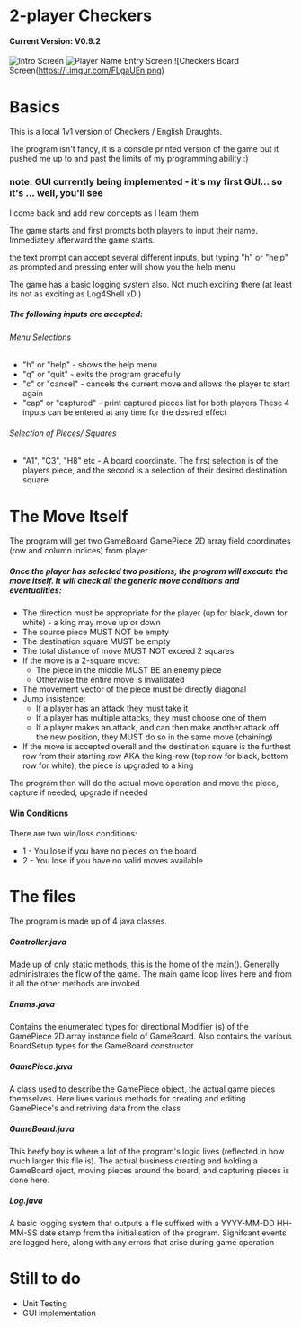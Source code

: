 # 2-player Checkers
#### Current Version: V0.9.2

![Intro Screen](https://i.imgur.com/zZtaK3t.png)
![Player Name Entry Screen](https://i.imgur.com/KxykazR.png)
![Checkers Board Screen(https://i.imgur.com/FLgaUEn.png)

# Basics

This is a local 1v1 version of Checkers / English Draughts.

The program isn't fancy, it is a console printed version of the game but it pushed me up to and past the limits of my programming ability :)

### note: GUI currently being implemented - it's my first GUI... so it's ... well, you'll see

I come back and add new concepts as I learn them

The game starts and first prompts both players to input their name. Immediately afterward the game starts.

the text prompt can accept several different inputs, but typing "h" or "help" as prompted and pressing enter will show you the help menu

The game has a basic logging system also. Not much exciting there (at least its not as exciting as Log4Shell xD )

##### The following inputs are accepted:

###### Menu Selections
- "h" or "help" - shows the help menu
- "q" or "quit" - exits the program gracefully
- "c" or "cancel" - cancels the current move and allows the player to start again
- "cap" or "captured" - print captured pieces list for both players
These 4 inputs can be entered at any time for the desired effect

###### Selection of Pieces/ Squares 
- "A1", "C3", "H8" etc - A board coordinate. The first selection is of the players piece, and the second is a selection of their desired destination square.

# The Move Itself

The program will get two GameBoard GamePiece 2D array field coordinates (row and column indices) from player

##### Once the player has selected two positions, the program will execute the move itself. It will check all the generic move conditions and eventualities:
- The direction must be appropriate for the player (up for black, down for white) - a king may move up or down
- The source piece MUST NOT be empty
- The destination square MUST be empty
- The total distance of move MUST NOT exceed 2 squares
- If the move is a 2-square move:
    + The piece in the middle MUST BE an enemy piece
    + Otherwise the entire move is invalidated
- The movement vector of the piece must be directly diagonal
- Jump insistence:
    + If a player has an attack they must take it
    + If a player has multiple attacks, they must choose one of them
    + If a player makes an attack, and can then make another attack off the new position, they MUST do so in the same move (chaining)
- If the move is accepted overall and the destination square is the furthest row from their starting row AKA the king-row (top row for black, bottom row for white), the piece
  is upgraded to a king

The program then will do the actual move operation and move the piece, capture if needed, upgrade if needed

#### Win Conditions
There are two win/loss conditions:
- 1 - You lose if you have no pieces on the board
- 2 - You lose if you have no valid moves available

# The files
The program is made up of 4 java classes.

##### Controller.java
Made up of only static methods, this is the home of the main(). Generally administrates the flow of the game. The main game loop lives here and from it all the other methods are invoked.
##### Enums.java
Contains the enumerated types for directional Modifier (s) of the GamePiece 2D array instance field of GameBoard. Also contains the
various BoardSetup types for the GameBoard constructor
##### GamePiece.java
A class used to describe the GamePiece object, the actual game pieces themselves. Here lives various methods for creating and editing GamePiece's and retriving data from the class
##### GameBoard.java
This beefy boy is where a lot of the program's logic lives (reflected in how much larger this file is). The actual business creating and holding a GameBoard oject, moving pieces around the board,
and capturing pieces is done here.
##### Log.java
A basic logging system that outputs a file suffixed with a YYYY-MM-DD HH-MM-SS date stamp from the initialisation of the program. Signifcant events are logged here, along with any errors that arise during game operation

# Still to do
- Unit Testing
- GUI implementation
